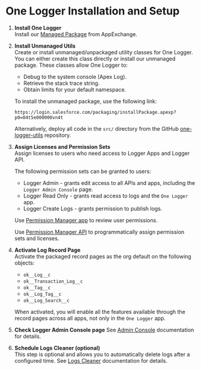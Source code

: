# One Logger Installation and Setup

1. **Install One Logger**  
   Install our [Managed Package](https://appexchange.salesforce.com/appxListingDetail?listingId=a0N4V00000GV75lUAD) from AppExchange.

2. **Install Unmanaged Utils**  
   Create or install unmanaged/unpackaged utility classes for One Logger.
   You can either create this class directly or install our unmanaged package.
   These classes allow One Logger to:

    - Debug to the system console (Apex Log).
    - Retrieve the stack trace string.
    - Obtain limits for your default namespace.

    To install the unmanaged package, use the following link:

    ```
    https://login.salesforce.com/packaging/installPackage.apexp?p0=04t5e000000vn4t
    ```

    Alternatively, deploy all code in the `src/` directory from the GitHub [one-logger-utils](https://github.com/kratapps/one-logger-utils) repository.

3. **Assign Licenses and Permission Sets**  
   Assign licenses to users who need access to Logger Apps and Logger API.

    The following permission sets can be granted to users:

    - Logger Admin - grants edit access to all APIs and apps, including the `Logger Admin Console` page.
    - Logger Read Only - grants read access to logs and the `One Logger` app.
    - Logger Create Logs - grants permission to publish logs.

    Use [Permission Manager app](../app/permission-manager.md) to review user permissions.

    Use [Permission Manager API](../../reference/PermissionManager.md) to programmatically assign permission sets and licenses.

4. **Activate Log Record Page**  
   Activate the packaged record pages as the org default on the following objects:

    - `ok__Log__c`
    - `ok__Transaction_Log__c`
    - `ok__Tag__c`
    - `ok__Log_Tag__c`
    - `ok__Log_Search__c`

    When activated, you will enable all the features available through the record pages across all apps, not only in the `One Logger` app.

5. **Check Logger Admin Console page**
   See [Admin Console](../app/admin-console.md) documentation for details.

6. **Schedule Logs Cleaner (optional)**  
   This step is optional and allows you to automatically delete logs after a configured time.
   See [Logs Cleaner](../app/logs-cleaner.md) documentation for details.
